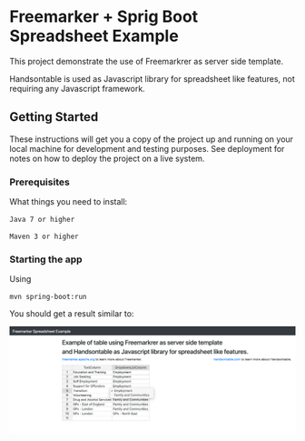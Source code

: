 # Freemarker + Sprig Boot Spreadsheet Example

This project demonstrate the use of Freemarkrer as server side template.

Handsontable is used as Javascript library for spreadsheet like features, not requiring any Javascript framework.

## Getting Started

These instructions will get you a copy of the project up and running on your local machine for development and testing purposes. See deployment for notes on how to deploy the project on a live system.

### Prerequisites

What things you need to install:

```
Java 7 or higher
```
```
Maven 3 or higher
```

### Starting the app

Using 

```
mvn spring-boot:run
```

You should get a result similar to:

![result](freemarker_spreadsheet.png)